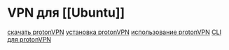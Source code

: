 # VPN для [[Ubuntu]]
[скачать protonVPN](https://account.protonvpn.com/downloads)
[установка protonVPN](https://protonvpn.com/support/linux-ubuntu-vpn-setup/)
[использование protonVPN](https://protonvpn.com/support/linux-vpn-setup/)
[CLI для protonVPN](https://protonvpn.com/blog/linux-vpn-cli-beta/)
